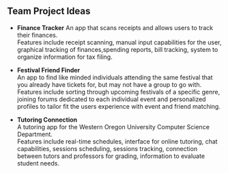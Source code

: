 ## **Team Project Ideas**

- **Finance Tracker** 
An app that scans receipts and allows users to track their finances.  
Features include receipt scanning, manual input capabilities for the user, graphical tracking 
of finances,spending reports, bill tracking, system to organize information for tax filing. 

- **Festival Friend Finder**    
An app to find like minded individuals attending the same festival that you already have tickets for, but may not have a group to go with.  Features include sorting through upcoming festivals of a specific genre, joining forums dedicated to each individual event and 
personalized profiles to tailor fit the users experience with event and friend matching.

- **Tutoring Connection**   
A tutoring app for the Western Oregon University Computer Science Department.  
Features include real-time schedules, interface for online tutoring, chat capabilities, sessions scheduling, 
sessions tracking, connection between tutors and professors for grading, information to evaluate student needs. 
